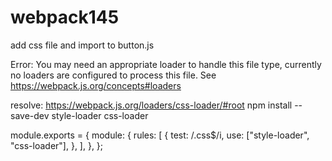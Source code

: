 # webpack145


add css file and import to button.js

Error:
You may need an appropriate loader to handle this file type, currently no loaders are configured to process this file. See https://webpack.js.org/concepts#loaders


resolve:
https://webpack.js.org/loaders/css-loader/#root
npm install --save-dev style-loader css-loader

module.exports = {
  module: {
    rules: [
      {
        test: /\.css$/i,
        use: ["style-loader", "css-loader"],
      },
    ],
  },
};

